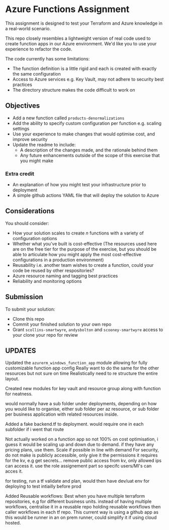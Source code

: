 # Azure Functions Assignment

This assignment is designed to test your Terraform and Azure knowledge in a real-world scenario.

This repo closely resembles a lightweight version of real code used to create function apps in our Azure environment. We'd like you to use your experience to refactor the code.

The code currently has some limitations:

* The function definition is a little rigid and each is created with exactly the same configuration
* Access to Azure services e.g. Key Vault, may not adhere to security best practices
* The directory structure makes the code difficult to work on

## Objectives

* Add a new function called `products-denormalizations`
* Add the ability to specify custom configuration per function e.g. scaling settings
* Use your experience to make changes that would optimise cost, and improve security
* Update the readme to include:
    * A description of the changes made, and the rationale behind them
    * Any future enhancements outside of the scope of this exercise that you might make

### Extra credit
* An explanation of how you might test your infrastructure prior to deployment
* A simple github actions YAML file that will deploy the solution to Azure

## Considerations

You should consider:

* How your solution scales to create _n_ functions with a variety of configuration options
* Whether what you've built is cost-effective (The resources used here are on the free tier for the purpose of the exercise, but you should be able to articulate how you might apply the most cost-effective configurations in a production environment)
* Reusability i.e. another team wishes to create a function, could your code be reused by other respositories?
* Azure resource naming and tagging best practices
* Reliability and monitoring options

## Submission

To submit your solution:
* Clone this repo
* Commit your finished solution to your own repo
* Grant `scollins-smartwyre`, `andysbolton` and `scooney-smartwyre` access to your clone your repo for review

##  UPDATES
Updated the `azurerm_windows_function_app` module allowing for fully customizable function app config
Really want to do the same for the other resources but not sure on time
Realistically need to re structure the entire layout.

Created new modules for key vault and resource group along with function for neatness.

would normally have a sub folder under deployments, depending on how you would like to organise, either sub folder per az resource, or sub folder per business application with related resources inside.

Added a fake backend.tf to deployment. would require one in each subfolder if i went that route

Not actually worked on a function app so not 100% on cost optimisation, i guess it would be scaling up and down due to demand. if they have any pricing plans, use them. Scale if possible in line with demand
For security, do not make is publicly accessible, only give it the permissions it requires for the kv, e.g get secrets...
 remove public access from kv, only allowed ips can access it. use the role assignement part so specifc users/MI's can acces it.


for testing, run a tf validate and plan, would then have dev/uat env for deploying to test intiailly before prod

Added Reusable workflows:
Best when you have multiple terraform repositories, e.g for different business units. instead of having multiple workflows, centralise it in a reusable repo holding reusable workflows then caller workflows in each tf repo.
This current way is using a github app as this would be runner in an on prem runner, could simplify it if using cloud hosted.
